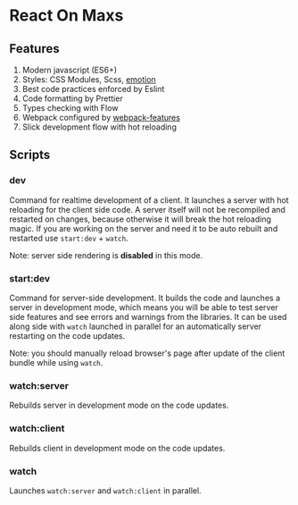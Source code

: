 # React On Maxs

## Features

1. Modern javascript (ES6+)
1. Styles: CSS Modules, Scss, [emotion](https://github.com/emotion-js/emotion)
1. Best code practices enforced by Eslint
1. Code formatting by Prettier
1. Types checking with Flow
1. Webpack configured by [webpack-features](https://github.com/Noviel/webpack-features)
1. Slick development flow with hot reloading

## Scripts

### dev

Command for realtime development of a client. It launches a server with hot reloading for the client side code. A server itself will not be recompiled and restarted on changes, because otherwise it will break the hot reloading magic. If you are working on the server and need it to be auto rebuilt and restarted use `start:dev` + `watch`.

Note: server side rendering is **disabled** in this mode.

### start:dev

Command for server-side development. It builds the code and launches a server in development mode, which means you will be able to test server side features and see errors and warnings from the libraries.  It can be used along side with `watch` launched in parallel for an automatically server restarting on the code updates.

Note: you should manually reload browser's page after update of the client bundle while using `watch`.

### watch:server

Rebuilds server in development mode on the code updates.

### watch:client

Rebuilds client in development mode on the code updates.

### watch

Launches `watch:server` and `watch:client` in parallel.

